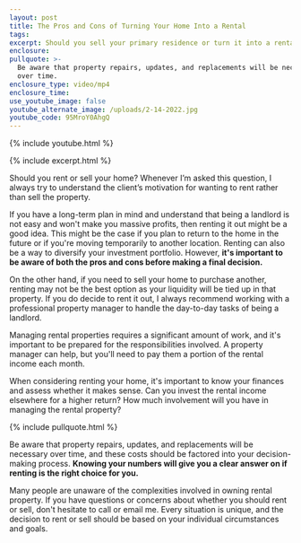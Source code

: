 ```yaml
---
layout: post
title: The Pros and Cons of Turning Your Home Into a Rental
tags:
excerpt: Should you sell your primary residence or turn it into a rental property?
enclosure:
pullquote: >-
  Be aware that property repairs, updates, and replacements will be necessary
  over time.
enclosure_type: video/mp4
enclosure_time:
use_youtube_image: false
youtube_alternate_image: /uploads/2-14-2022.jpg
youtube_code: 95MroY0AhgQ
---
```

{% include youtube.html %}

{% include excerpt.html %}

Should you rent or sell your home? Whenever I’m asked this question, I always try to understand the client’s motivation for wanting to rent rather than sell the property.

If you have a long-term plan in mind and understand that being a landlord is not easy and won't make you massive profits, then renting it out might be a good idea. This might be the case if you plan to return to the home in the future or if you're moving temporarily to another location. Renting can also be a way to diversify your investment portfolio. However, **it's important to be aware of both the pros and cons before making a final decision.**

On the other hand, if you need to sell your home to purchase another, renting may not be the best option as your liquidity will be tied up in that property. If you do decide to rent it out, I always recommend working with a professional property manager to handle the day-to-day tasks of being a landlord.

Managing rental properties requires a significant amount of work, and it's important to be prepared for the responsibilities involved. A property manager can help, but you'll need to pay them a portion of the rental income each month.

When considering renting your home, it's important to know your finances and assess whether it makes sense. Can you invest the rental income elsewhere for a higher return? How much involvement will you have in managing the rental property?

{% include pullquote.html %}

Be aware that property repairs, updates, and replacements will be necessary over time, and these costs should be factored into your decision-making process. **Knowing your numbers will give you a clear answer on if renting is the right choice for you.**

Many people are unaware of the complexities involved in owning rental property. If you have questions or concerns about whether you should rent or sell, don't hesitate to call or email me. Every situation is unique, and the decision to rent or sell should be based on your individual circumstances and goals.